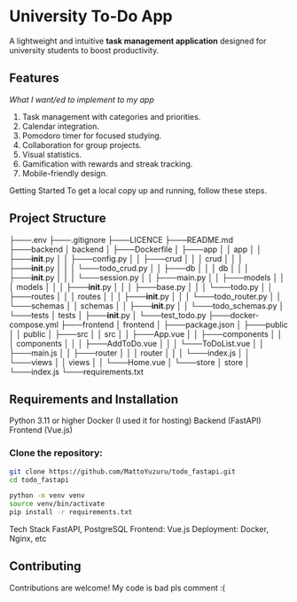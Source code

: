 # University To-Do App

A lightweight and intuitive **task management application** designed for university students to boost productivity.

## Features

_What I want/ed to implement to my app_

1. Task management with categories and priorities.
2. Calendar integration.
3. Pomodoro timer for focused studying.
5. Collaboration for group projects.
6. Visual statistics.
7. Gamification with rewards and streak tracking.
8. Mobile-friendly design.

Getting Started
To get a local copy up and running, follow these steps.


## Project Structure

├───.env
├───.gitignore
├───LICENCE
├───README.md
├───backend
│   backend
│   ├───Dockerfile
│   ├───app
│   │   app
│   │   ├───__init__.py
│   │   ├───config.py
│   │   ├───crud
│   │   │   crud
│   │   │   ├───__init__.py
│   │   │   └───todo_crud.py
│   │   ├───db
│   │   │   db
│   │   │   ├───__init__.py
│   │   │   └───session.py
│   │   ├───main.py
│   │   ├───models
│   │   │   models
│   │   │   ├───__init__.py
│   │   │   ├───base.py
│   │   │   └───todo.py
│   │   ├───routes
│   │   │   routes
│   │   │   ├───__init__.py
│   │   │   └───todo_router.py
│   │   └───schemas
│   │       schemas
│   │       ├───__init__.py
│   │       └───todo_schemas.py
│   └───tests
│       tests
│       ├───__init__.py
│       └───test_todo.py
├───docker-compose.yml
├───frontend
│   frontend
│   ├───package.json
│   ├───public
│   │   public
│   ├───src
│   │   src
│   │   ├───App.vue
│   │   ├───components
│   │   │   components
│   │   │   ├───AddToDo.vue
│   │   │   └───ToDoList.vue
│   │   ├───main.js
│   │   ├───router
│   │   │   router
│   │   │   └───index.js
│   │   └───views
│   │       views
│   │       └───Home.vue
│   └───store
│       store
│       └───index.js
└───requirements.txt


## Requirements and Installation

Python 3.11 or higher
Docker (I used it for hosting)
Backend (FastAPI)
Frontend (Vue.js)

### Clone the repository:

```bash
git clone https://github.com/MattoYuzuru/todo_fastapi.git
cd todo_fastapi

python -m venv venv
source venv/bin/activate
pip install -r requirements.txt
```

Tech Stack
FastAPI, PostgreSQL
Frontend: Vue.js
Deployment: Docker, Nginx, etc

## Contributing

Contributions are welcome! My code is bad pls comment :(
